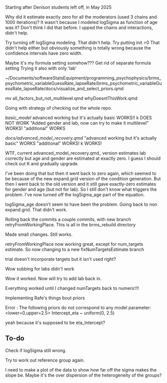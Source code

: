 Starting after Denison students left off, in May 2025

Why did it estimate exactly zero for all the moderators (used 3 chains and 1000 iterations)?
It wasn't because I modeled logSigma as function of age was it? Don't think I did that before. I upped the chains and interactions, didn't help. 

Try turning off logSigma modeling. That didn't help.
Try putting init =0
That didn't help either but obviously something is totally wrong because the confidence intervals have zero width.

Maybe it's my formula setting somehow??? Get rid of separate formula setting
Trying it also with only 'lab'

~/Documents/softwareStatsEquipment/programming_psychophysics/brms_psychometric_variableGuessRate_lapseRate/brms_psychometric_variableGuessRate_lapseRate/docs/visualize_and_select_priors.qmd

mv all_factors_but_not_multilevel.qmd whyDoesntThisWork.qmd

Going with strategy of checking out the whole repo.

_basic_model_
advanced working but it's actually basic WORKS!!
k DOES NOT WORK
"Added gender and lab, now can try to make it multilevel" WORKS!
"additional" WORKS

_docs/advanced_model_recovery.qmd_
"advanced working but it's actually basic" WORKS
"additional" WORKS!
k WORKS!

WTF, current advanced_model_recovery.qmd_ version estimates lab correctly but age and gender are estimated at exactly zero.
I guess I should check out K and gradually upgrade.

I've been doing that but then it went back to zero again, which seemed to be because of the new expand.grid version of the condition generation. But then I went back to the old version and it still gave exactly-zero estimates for gender and age (but not for lab). So I still don't know what triggers the problem.
I've now turned off the logSigma_age part of the equation.

logSigma_age doesn't seem to have been the problem.
Going back to non expand.grid. That didn't work.

Rolling back the commits a couple commits, with new branch retryFromWorkingPlace. This is all in the brms_rebuild directory

Made small changes. Still works.

retryFromWorkingPlace now working great, except for num_targets estimate.
So now changing to  a new fixNumTargetsEstimate branch

trial doesn't incorporate targets but it isn't used right?

Wow subbing for labs didn't work

Wow it worked. 
Now will try to add lab back in.

Everything worked until I changed numTargets back to numeric!!!

Implementing Rafe's things bout priors

Error : The following priors do not correspond to any model parameter: 
<lower=0,upper=2.5> Intercept_eta ~ uniform(0, 2.5)

yeah because it's supposed to be eta_Intercept?

## To-do

Check if logSigma still wrong.

Try to work out reference group again.

I need to make a plot of the data to show how far off the sigma makes the slope be.
Maybe it's the over dispersion of the heterogeneity of the groups?